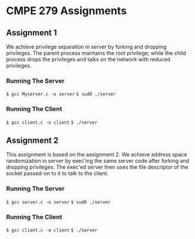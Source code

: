 # CMPE 279 Assignments


## Assignment 1

We achieve privilege separation in server by forking and dropping privileges. The parent process maintains the root privilege; while the child process drops the privileges and talks on the network with reduced privileges.

### Running The Server
`$ gcc Myserver.c -o server`
`$ sud0 ./server`

### Running The Client
`$ gcc client.c -o client`
`$ ./server`

## Assignment 2

This assignment is based on the assignment 2. We achieve address space randomization in server by exec'ing the same server code after forking and dropping privileges. The exec'ed server then uses the file descriptor of the socket passed-on to it to talk to the client.

### Running The Server
`$ gcc server.c -o server`
`$ sud0 ./server`

### Running The Client
`$ gcc client.c -o client`
`$ ./server`
